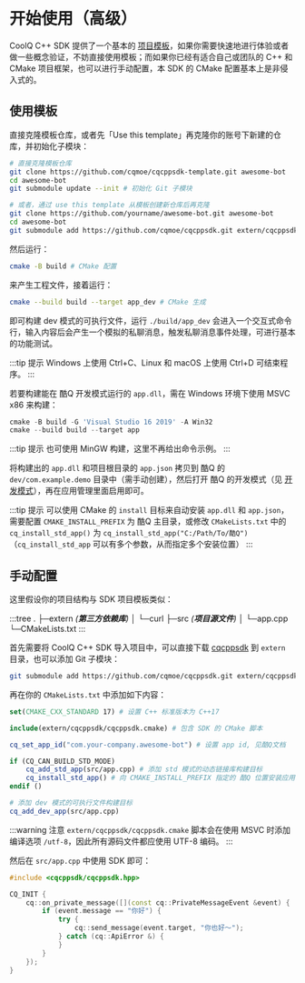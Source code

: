 # 开始使用（高级）

CoolQ C++ SDK 提供了一个基本的 [项目模板](https://github.com/cqmoe/cqcppsdk-template)，如果你需要快速地进行体验或者做一些概念验证，不妨直接使用模板；而如果你已经有适合自己或团队的 C++ 和 CMake 项目框架，也可以进行手动配置，本 SDK 的 CMake 配置基本上是非侵入式的。

## 使用模板

直接克隆模板仓库，或者先「Use this template」再克隆你的账号下新建的仓库，并初始化子模块：

```bash
# 直接克隆模板仓库
git clone https://github.com/cqmoe/cqcppsdk-template.git awesome-bot
cd awesome-bot
git submodule update --init # 初始化 Git 子模块

# 或者，通过 use this template 从模板创建新仓库后再克隆
git clone https://github.com/yourname/awesome-bot.git awesome-bot
cd awesome-bot
git submodule add https://github.com/cqmoe/cqcppsdk.git extern/cqcppsdk # 添加 Git 子模块
```

然后运行：

```bash
cmake -B build # CMake 配置
```

来产生工程文件，接着运行：

```bash
cmake --build build --target app_dev # CMake 生成
```

即可构建 dev 模式的可执行文件，运行 `./build/app_dev` 会进入一个交互式命令行，输入内容后会产生一个模拟的私聊消息，触发私聊消息事件处理，可进行基本的功能测试。

:::tip 提示
Windows 上使用 Ctrl+C、Linux 和 macOS 上使用 Ctrl+D 可结束程序。
:::

若要构建能在 酷Q 开发模式运行的 `app.dll`，需在 Windows 环境下使用 MSVC x86 来构建：

```powershell
cmake -B build -G 'Visual Studio 16 2019' -A Win32
cmake --build build --target app
```

:::tip 提示
也可使用 MinGW 构建，这里不再给出命令示例。
:::

将构建出的 `app.dll` 和项目根目录的 `app.json` 拷贝到 酷Q 的 `dev/com.example.demo` 目录中（需手动创建），然后打开 酷Q 的开发模式（见 [开发模式](https://docs.cqp.im/dev/v9/devmode/)），再在应用管理里面启用即可。

:::tip 提示
可以使用 CMake 的 `install` 目标来自动安装 `app.dll` 和 `app.json`，需要配置 `CMAKE_INSTALL_PREFIX` 为 酷Q 主目录，或修改 `CMakeLists.txt` 中的 `cq_install_std_app()` 为 `cq_install_std_app("C:/Path/To/酷Q")`（`cq_install_std_app` 可以有多个参数，从而指定多个安装位置）
:::

## 手动配置

这里假设你的项目结构与 SDK 项目模板类似：

:::tree
.
├─extern _(**第三方依赖库**)_
│  └─curl
├─src _(**项目源文件**)_
│  └─app.cpp
└─CMakeLists.txt
:::

首先需要将 CoolQ C++ SDK 导入项目中，可以直接下载 [cqcppsdk](https://github.com/cqmoe/cqcppsdk) 到 `extern` 目录，也可以添加 Git 子模块：

```bash
git submodule add https://github.com/cqmoe/cqcppsdk.git extern/cqcppsdk
```

再在你的 `CMakeLists.txt` 中添加如下内容：

```cmake
set(CMAKE_CXX_STANDARD 17) # 设置 C++ 标准版本为 C++17

include(extern/cqcppsdk/cqcppsdk.cmake) # 包含 SDK 的 CMake 脚本

cq_set_app_id("com.your-company.awesome-bot") # 设置 app id, 见酷Q文档

if (CQ_CAN_BUILD_STD_MODE)
    cq_add_std_app(src/app.cpp) # 添加 std 模式的动态链接库构建目标
    cq_install_std_app() # 向 CMAKE_INSTALL_PREFIX 指定的 酷Q 位置安装应用
endif ()

# 添加 dev 模式的可执行文件构建目标
cq_add_dev_app(src/app.cpp)
```

:::warning 注意
`extern/cqcppsdk/cqcppsdk.cmake` 脚本会在使用 MSVC 时添加编译选项 `/utf-8`，因此所有源码文件都应使用 UTF-8 编码。
:::

然后在 `src/app.cpp` 中使用 SDK 即可：

```cpp
#include <cqcppsdk/cqcppsdk.hpp>

CQ_INIT {
    cq::on_private_message([](const cq::PrivateMessageEvent &event) {
        if (event.message == "你好") {
            try {
                cq::send_message(event.target, "你也好～");
            } catch (cq::ApiError &) {
            }
        }
    });
}
```
